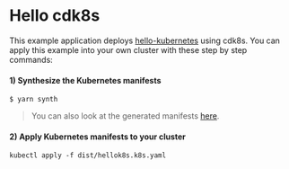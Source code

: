 # Hello cdk8s

This example application deploys [hello-kubernetes](https://github.com/paulbouwer/hello-kubernetes) using cdk8s.
You can apply this example into your own cluster with these step by step commands:

#### 1) Synthesize the Kubernetes manifests

```console
$ yarn synth
```

> You can also look at the generated manifests [here](./dist/).

#### 2) Apply Kubernetes manifests to your cluster

```console
kubectl apply -f dist/hellok8s.k8s.yaml
```
